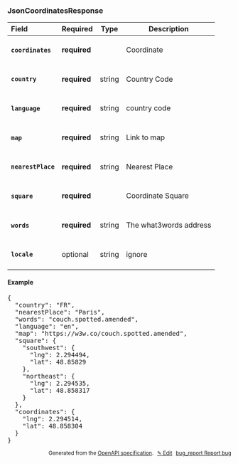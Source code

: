 <!--- This is a generated file, do not edit! -->
<!--- [START woosmap_http_schema_external-api-wrapper_what3words_jsoncoordinatesresponse] -->
<h3 class="schema-object" id="External-api-wrapper_what3words_JsonCoordinatesResponse">JsonCoordinatesResponse</h3>

| Field                                                                                                                    | Required     | Type   | Description                                                                  |
| :----------------------------------------------------------------------------------------------------------------------- | ------------ | ------ | ---------------------------------------------------------------------------- |
| <h4 id="JsonCoordinatesResponse-coordinates" class="add-link schema-object-property-key"><code>coordinates</code></h4>   | **required** |        | <div class="nonref-property-description"><p>Coordinate</p></div>             |
| <h4 id="JsonCoordinatesResponse-country" class="add-link schema-object-property-key"><code>country</code></h4>           | **required** | string | <div class="nonref-property-description"><p>Country Code</p></div>           |
| <h4 id="JsonCoordinatesResponse-language" class="add-link schema-object-property-key"><code>language</code></h4>         | **required** | string | <div class="nonref-property-description"><p>country code</p></div>           |
| <h4 id="JsonCoordinatesResponse-map" class="add-link schema-object-property-key"><code>map</code></h4>                   | **required** | string | <div class="nonref-property-description"><p>Link to map</p></div>            |
| <h4 id="JsonCoordinatesResponse-nearestPlace" class="add-link schema-object-property-key"><code>nearestPlace</code></h4> | **required** | string | <div class="nonref-property-description"><p>Nearest Place</p></div>          |
| <h4 id="JsonCoordinatesResponse-square" class="add-link schema-object-property-key"><code>square</code></h4>             | **required** |        | <div class="nonref-property-description"><p>Coordinate Square</p></div>      |
| <h4 id="JsonCoordinatesResponse-words" class="add-link schema-object-property-key"><code>words</code></h4>               | **required** | string | <div class="nonref-property-description"><p>The what3words address</p></div> |
| <h4 id="JsonCoordinatesResponse-locale" class="add-link schema-object-property-key"><code>locale</code></h4>             | optional     | string | <div class="nonref-property-description"><p>ignore</p></div>                 |

<h4 class="schema-object-example" id="External-api-wrapper_what3words_JsonCoordinatesResponse-example">Example</h4>

<pre class="notranslate lang-json prettyprint">{
  "country": "FR",
  "nearestPlace": "Paris",
  "words": "couch.spotted.amended",
  "language": "en",
  "map": "https://w3w.co/couch.spotted.amended",
  "square": {
    "southwest": {
      "lng": 2.294494,
      "lat": 48.85829
    },
    "northeast": {
      "lng": 2.294535,
      "lat": 48.858317
    }
  },
  "coordinates": {
    "lng": 2.294514,
    "lat": 48.858304
  }
}</pre>

<p style="text-align: right; font-size: smaller;">Generated from the <a data-label="openapi-github" href="https://github.com/woosmap/openapi-specification" title="Woosmap OpenAPI Specification" class="external">OpenAPI specification</a>.
<a data-label="openapi-github-woosmap-http-schema-external-api-wrapper-what3words-jsoncoordinatesresponse" data-action="edit" style="margin-left: 5px;" href="https://github.com/woosmap/openapi-specification/blob/main/specification/schemas/External-api-wrapper_what3words_JsonCoordinatesResponse.yml" title="Edit on GitHub">✎ Edit</a>
<a data-label="openapi-github-woosmap-http-schema-external-api-wrapper-what3words-jsoncoordinatesresponse" data-action="bug" style="margin-left: 5px;" href="https://github.com/woosmap/openapi-specification/issues/new?assignees=&labels=type%3A+bug%2C+triage+me&template=bug_report.md&title=[schemas] Bug - External-api-wrapper_what3words_JsonCoordinatesResponse" title="File bug for schemas on GitHub"><span class="material-icons">bug_report</span> Report bug</a>
</p>

<!--- [END woosmap_http_schema_external-api-wrapper_what3words_jsoncoordinatesresponse] -->
